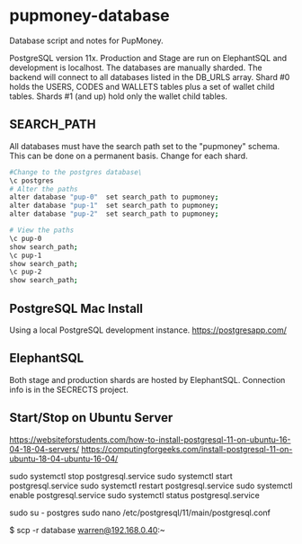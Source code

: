 # pupmoney-database
Database script and notes for PupMoney.

PostgreSQL version 11x. Production and Stage are run on ElephantSQL and development is localhost. The
databases are manually sharded. The backend will connect to all databases listed in the DB_URLS array.
Shard #0 holds the USERS, CODES and WALLETS tables plus a set of wallet child tables. Shards #1 (and up) hold only the wallet child tables.


## SEARCH_PATH
All databases must have the search path set to the "pupmoney" schema. This can be done on a permanent basis. Change for each shard.
```bash
#Change to the postgres database\
\c postgres
# Alter the paths
alter database "pup-0"  set search_path to pupmoney;
alter database "pup-1"  set search_path to pupmoney;
alter database "pup-2"  set search_path to pupmoney;

# View the paths 
\c pup-0
show search_path;
\c pup-1
show search_path;
\c pup-2
show search_path;
```

## PostgreSQL Mac Install
Using a local PostgreSQL development instance.
https://postgresapp.com/


## ElephantSQL
Both stage and production shards are hosted by ElephantSQL. Connection info is in the SECRECTS project.


## Start/Stop on Ubuntu Server

https://websiteforstudents.com/how-to-install-postgresql-11-on-ubuntu-16-04-18-04-servers/
https://computingforgeeks.com/install-postgresql-11-on-ubuntu-18-04-ubuntu-16-04/

sudo systemctl stop postgresql.service
sudo systemctl start postgresql.service
sudo systemctl restart postgresql.service
sudo systemctl enable postgresql.service
sudo systemctl status postgresql.service

sudo su - postgres
sudo nano /etc/postgresql/11/main/postgresql.conf

$ scp -r database warren@192.168.0.40:~
